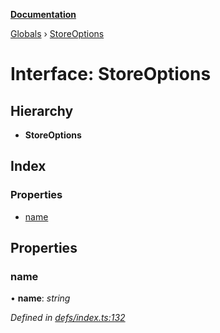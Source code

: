 **[Documentation](../README.md)**

[Globals](../README.md) › [StoreOptions](storeoptions.md)

# Interface: StoreOptions

## Hierarchy

* **StoreOptions**

## Index

### Properties

* [name](storeoptions.md#name)

## Properties

###  name

• **name**: *string*

*Defined in [defs/index.ts:132](https://github.com/badbatch/cachemap/blob/13ed388/packages/core/src/defs/index.ts#L132)*